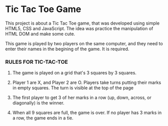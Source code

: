 # Tic Tac Toe Game

This project is about a Tic Tac Toe game, that was developed using simple HTML5, CSS and JavaScript. The idea was practice the manipulation of HTML DOM and make some cute.

This game is played by two players on the same computer, and they need to enter their names in the begining of the game. It is required.

### RULES FOR TIC-TAC-TOE

1. The game is played on a grid that's 3 squares by 3 squares.

2. Player 1 are X, and Player 2 are O. Players take turns putting their marks in empty squares. The turn is visible at the top of the page

3. The first player to get 3 of her marks in a row (up, down, across, or diagonally) is the winner.

4. When all 9 squares are full, the game is over. If no player has 3 marks in a row, the game ends in a tie.
